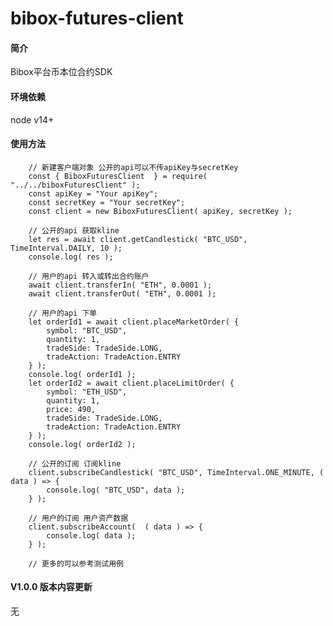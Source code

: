 bibox-futures-client 
===========================
#### 简介
Bibox平台币本位合约SDK
#### 环境依赖
node v14+

#### 使用方法
        
        // 新建客户端对象 公开的api可以不传apiKey与secretKey
        const { BiboxFuturesClient  } = require( "../../biboxFuturesClient" );
        const apiKey = "Your apiKey";
        const secretKey = "Your secretKey";
        const client = new BiboxFuturesClient( apiKey, secretKey );
        
        // 公开的api 获取kline
        let res = await client.getCandlestick( "BTC_USD", TimeInterval.DAILY, 10 );
        console.log( res );
        
        // 用户的api 转入或转出合约账户
        await client.transferIn( "ETH", 0.0001 );
        await client.transferOut( "ETH", 0.0001 );
        
        // 用户的api 下单
        let orderId1 = await client.placeMarketOrder( {
            symbol: "BTC_USD",
            quantity: 1,
            tradeSide: TradeSide.LONG,
            tradeAction: TradeAction.ENTRY
        } );
        console.log( orderId1 );
        let orderId2 = await client.placeLimitOrder( {
            symbol: "ETH_USD",
            quantity: 1,
            price: 490,
            tradeSide: TradeSide.LONG,
            tradeAction: TradeAction.ENTRY
        } );
        console.log( orderId2 );
        
        // 公开的订阅 订阅kline
        client.subscribeCandlestick( "BTC_USD", TimeInterval.ONE_MINUTE, ( data ) => {
            console.log( "BTC_USD", data );
        } );
        
        // 用户的订阅 用户资产数据
        client.subscribeAccount(  ( data ) => {
            console.log( data );
        } );
        
        // 更多的可以参考测试用例





#### V1.0.0 版本内容更新
无
